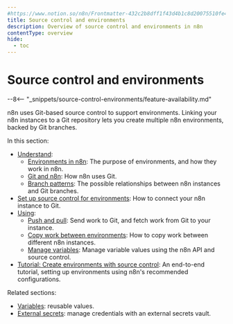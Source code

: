 ```yaml
---
#https://www.notion.so/n8n/Frontmatter-432c2b8dff1f43d4b1c8d20075510fe4
title: Source control and environments
description: Overview of source control and environments in n8n
contentType: overview
hide:
  - toc
---
```


# Source control and environments

--8<-- "_snippets/source-control-environments/feature-availability.md"

n8n uses Git-based source control to support environments. Linking your n8n instances to a Git repository lets you create multiple n8n environments, backed by Git branches.

In this section:

* [Understand](/source-control-environments/understand/):
	* [Environments in n8n](/source-control-environments/understand/environments/): The purpose of environments, and how they work in n8n.
	* [Git and n8n](/source-control-environments/understand/git/): How n8n uses Git. 
	* [Branch patterns](/source-control-environments/understand/patterns/): The possible relationships between n8n instances and Git branches.
* [Set up source control for environments](/source-control-environments/setup/): How to connect your n8n instance to Git.
* [Using](/source-control-environments/using/):
	* [Push and pull](/source-control-environments/using/push-pull/): Send work to Git, and fetch work from Git to your instance.
	* [Copy work between environments](/source-control-environments/using/copy-work/): How to copy work between different n8n instances.
	* [Manage variables](/source-control-environments/using/manage-variables/): Manage variable values using the n8n API and source control.
* [Tutorial: Create environments with source control](/source-control-environments/create-environments/): An end-to-end tutorial, setting up environments using n8n's recommended configurations.

Related sections:

* [Variables](/code/variables/): reusable values.
* [External secrets](/external-secrets/): manage credentials with an external secrets vault.
